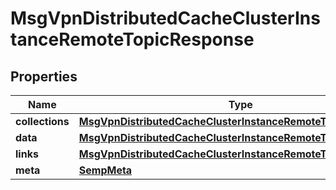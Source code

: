
# MsgVpnDistributedCacheClusterInstanceRemoteTopicResponse

## Properties
Name | Type | Description | Notes
------------ | ------------- | ------------- | -------------
**collections** | [**MsgVpnDistributedCacheClusterInstanceRemoteTopicCollections**](MsgVpnDistributedCacheClusterInstanceRemoteTopicCollections.md) |  |  [optional]
**data** | [**MsgVpnDistributedCacheClusterInstanceRemoteTopic**](MsgVpnDistributedCacheClusterInstanceRemoteTopic.md) |  |  [optional]
**links** | [**MsgVpnDistributedCacheClusterInstanceRemoteTopicLinks**](MsgVpnDistributedCacheClusterInstanceRemoteTopicLinks.md) |  |  [optional]
**meta** | [**SempMeta**](SempMeta.md) |  | 



